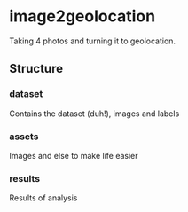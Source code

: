 # image2geolocation

Taking 4 photos and turning it to geolocation.

## Structure

### dataset
Contains the dataset (duh!), images and labels

### assets
Images and else to make life easier

### results 
Results of analysis